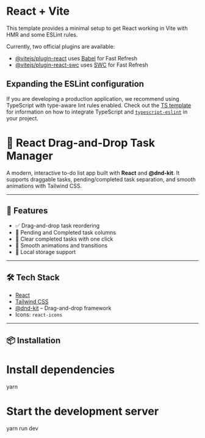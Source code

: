 # React + Vite

This template provides a minimal setup to get React working in Vite with HMR and some ESLint rules.

Currently, two official plugins are available:

- [@vitejs/plugin-react](https://github.com/vitejs/vite-plugin-react/blob/main/packages/plugin-react) uses [Babel](https://babeljs.io/) for Fast Refresh
- [@vitejs/plugin-react-swc](https://github.com/vitejs/vite-plugin-react/blob/main/packages/plugin-react-swc) uses [SWC](https://swc.rs/) for Fast Refresh

## Expanding the ESLint configuration

If you are developing a production application, we recommend using TypeScript with type-aware lint rules enabled. Check out the [TS template](https://github.com/vitejs/vite/tree/main/packages/create-vite/template-react-ts) for information on how to integrate TypeScript and [`typescript-eslint`](https://typescript-eslint.io) in your project.


# 🧩 React Drag-and-Drop Task Manager

A modern, interactive to-do list app built with **React** and **@dnd-kit**. It supports draggable tasks, pending/completed task separation, and smooth animations with Tailwind CSS.

---

## 🚀 Features

- ✅ Drag-and-drop task reordering
- 📂 Pending and Completed task columns
- 🎯 Clear completed tasks with one click
- 🎨 Smooth animations and transitions
- 💾 Local storage support 



---

## 🛠 Tech Stack

- [React](https://reactjs.org/)
- [Tailwind CSS](https://tailwindcss.com/)
- [@dnd-kit](https://docs.dndkit.com/) – Drag-and-drop framework
- Icons: `react-icons`

---

## 📦 Installation

# Install dependencies
yarn

# Start the development server
yarn run dev
